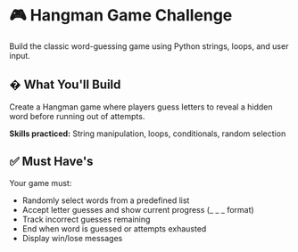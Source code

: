 
# 🎮 Hangman Game Challenge

Build the classic word-guessing game using Python strings, loops, and user input.

## � What You'll Build

Create a Hangman game where players guess letters to reveal a hidden word before running out of attempts.

**Skills practiced:** String manipulation, loops, conditionals, random selection

## ✅ Must Have's

Your game must:
- Randomly select words from a predefined list
- Accept letter guesses and show current progress (_ _ _ format)
- Track incorrect guesses remaining
- End when word is guessed or attempts exhausted
- Display win/lose messages
